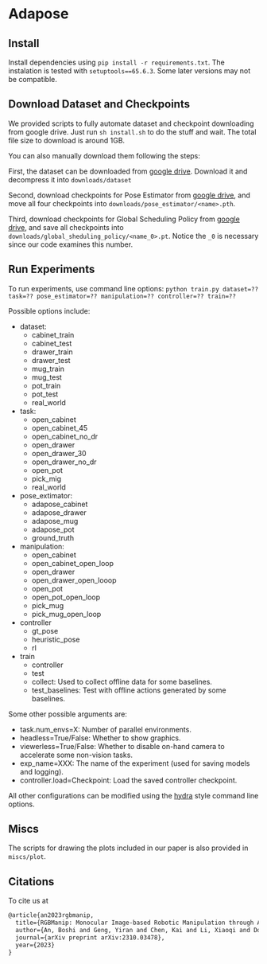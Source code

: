 # Adapose

## Install

Install dependencies using `pip install -r requirements.txt`. The instalation is tested with `setuptools==65.6.3`. Some later versions may not be compatible.

## Download Dataset and Checkpoints

We provided scripts to fully automate dataset and checkpoint downloading from google drive. Just run `sh install.sh` to do the stuff and wait. The total file size to download is around 1GB.

You can also manually download them following the steps:

First, the dataset can be downloaded from [google drive](https://drive.google.com/file/d/154g8SzGFWOcLLjes40aTXFoREX47-ZPk/view?usp=sharing). Download it and decompress it into `downloads/dataset`

Second, download checkpoints for Pose Estimator from [google drive](https://drive.google.com/drive/folders/1WshZaRVllWxHfUFK1--e1hQd_64dAKMz?usp=sharing), and move all four checkpoints into `downloads/pose_estimator/<name>.pth`.

Third, download checkpoints for Global Scheduling Policy from [google drive](https://drive.google.com/drive/folders/1YMI38jeLkPJQa_HJ-RnbQV36zPk4_OvH?usp=sharing), and save all checkpoints into `downloads/global_sheduling_policy/<name_0>.pt`. Notice the `_0` is necessary since our code examines this number.

## Run Experiments

To run experiments, use command line options: `python train.py dataset=?? task=?? pose_estimator=?? manipulation=?? controller=?? train=??`

Possible options include:

- dataset:
  - cabinet_train
  - cabinet_test
  - drawer_train
  - drawer_test
  - mug_train
  - mug_test
  - pot_train
  - pot_test
  - real_world
- task:
  - open_cabinet
  - open_cabinet_45
  - open_cabinet_no_dr
  - open_drawer
  - open_drawer_30
  - open_drawer_no_dr
  - open_pot
  - pick_mig
  - real_world
- pose_extimator:
  - adapose_cabinet
  - adapose_drawer
  - adapose_mug
  - adapose_pot
  - ground_truth
- manipulation:
  - open_cabinet
  - open_cabinet_open_loop
  - open_drawer
  - open_drawer_open_looop
  - open_pot
  - open_pot_open_loop
  - pick_mug
  - pick_mug_open_loop
- controller
  - gt_pose
  - heuristic_pose
  - rl
- train
  - controller
  - test
  - collect: Used to collect offline data for some baselines.
  - test_baselines: Test with offline actions generated by some baselines.

Some other possible arguments are:

- task.num_envs=X: Number of parallel environments.
- headless=True/False: Whether to show graphics.
- viewerless=True/False: Whether to disable on-hand camera to accelerate some non-vision tasks.
- exp_name=XXX: The name of the experiment (used for saving models and logging).
- controller.load=Checkpoint: Load the saved controller checkpoint.

All other configurations can be modified using the [hydra](https://hydra.cc/docs/intro/) style command line options.

## Miscs

The scripts for drawing the plots included in our paper is also provided in `miscs/plot`.

## Citations

To cite us at

```latex
@article{an2023rgbmanip,
  title={RGBManip: Monocular Image-based Robotic Manipulation through Active Object Pose Estimation},
  author={An, Boshi and Geng, Yiran and Chen, Kai and Li, Xiaoqi and Dou, Qi and Dong, Hao},
  journal={arXiv preprint arXiv:2310.03478},
  year={2023}
}
```